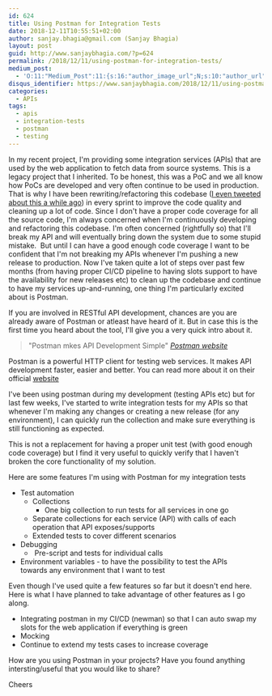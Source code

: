 ```yaml
---
id: 624
title: Using Postman for Integration Tests
date: 2018-12-11T10:55:51+02:00
author: sanjay.bhagia@gmail.com (Sanjay Bhagia)
layout: post
guid: http://www.sanjaybhagia.com/?p=624
permalink: /2018/12/11/using-postman-for-integration-tests/
medium_post:
  - 'O:11:"Medium_Post":11:{s:16:"author_image_url";N;s:10:"author_url";N;s:11:"byline_name";N;s:12:"byline_email";N;s:10:"cross_link";s:2:"no";s:2:"id";N;s:21:"follower_notification";s:3:"yes";s:7:"license";s:19:"all-rights-reserved";s:14:"publication_id";s:2:"-1";s:6:"status";s:5:"draft";s:3:"url";N;}'
disqus_identifier: https://www.sanjaybhagia.com/2018/12/11/using-postman-for-integration-tests/
categories:
  - APIs
tags:
  - apis
  - integration-tests
  - postman
  - testing
---
```

<!-- wp:paragraph {"align":"left"} -->
In my recent project, I'm providing some integration services (APIs) that are used by the web application to fetch data from source systems. This is a legacy project that I inherited. To be honest, this was a PoC and we all know how PoCs are developed and very often continue to be used in production. That is why I have been rewriting/refactoring this codebase ([I even tweeted about this a while ago](https://twitter.com/bhagiasanjay/status/1054740627978641410)) in every sprint to improve the code quality and cleaning up a lot of code. Since I don't have a proper code coverage for all the source code, I'm always concerned when I'm continuously developing and refactoring this codebase. I'm often concerned (rightfully so) that I'll break my API and will eventually bring down the system due to some stupid mistake.  But until I can have a good enough code coverage I want to be confident that I'm not breaking my APIs whenever I'm pushing a new release to production. Now I've taken quite a lot of steps over past few months (from having proper CI/CD pipeline to having slots support to have the availability for new releases etc) to clean up the codebase and continue to have my services up-and-running, one thing I'm particularly excited about is Postman.
<!-- /wp:paragraph -->

<!-- wp:paragraph -->
<p>If you are involved in RESTful API development, chances are you are already aware of Postman or <g class="gr_ gr_5 gr-alert gr_spell gr_inline_cards gr_run_anim ContextualSpelling ins-del multiReplace" id="5" data-gr-id="5">atleast</g> have heard of it. But in case this is the first time you heard about the tool, I'll give you a very quick intro about it.&nbsp;</p>
<!-- /wp:paragraph -->

<!-- wp:pullquote {"align":"center","className":"aligncenter"} -->
> "Postman mkes API Development Simple"
> [*Postman website*]('https://www.getpostman.com')
<!-- <figure class="wp-block-pullquote aligncenter"><blockquote><p>"Postman Makes API Development Simple"</p><cite><a href="https://www.getpostman.com/" target="_blank">Postman website</a></cite></blockquote></figure> -->
<!-- /wp:pullquote -->

<!-- wp:paragraph -->
Postman is a powerful HTTP client for testing web services. It makes API development faster, easier and better. You can read more about it on their official [website](https://www.getpostman.com)
<!-- /wp:paragraph -->

<!-- wp:paragraph -->
<p>I've been using postman during my development (testing APIs etc) but for last few weeks, I've started to write integration tests for my APIs so that whenever I'm making any changes or creating a new release (for any environment), I can quickly run the collection and make sure everything is still functioning as expected.&nbsp;</p>
<!-- /wp:paragraph -->

<!-- wp:paragraph -->
<p>This is not a replacement <g class="gr_ gr_63 gr-alert sel gr_gramm gr_replaced gr_inline_cards gr_disable_anim_appear Grammar multiReplace" id="63" data-gr-id="63">for</g> having a proper unit test (with good enough code coverage) but I find it very useful to quickly verify that I&nbsp;haven't broken the core functionality of my solution.&nbsp;</p>
<!-- /wp:paragraph -->

<!-- wp:paragraph -->
<p>Here are some features I'm using with Postman for my integration tests</p>
<!-- /wp:paragraph -->

<!-- wp:list -->
<ul><li>Test automation<ul><li>Collections<ul><li>One big collection to run tests for all services in one go</li></ul></li><li>Separate collections for each service (API) with calls of each operation that API exposes/supports</li><li>Extended tests to cover different scenarios</li></ul></li><li>Debugging<ul><li>&nbsp;Pre-script and tests for individual calls</li></ul></li><li>Environment variables - to have the possibility to test the APIs towards&nbsp;any environment that I want to test&nbsp;</li></ul>
<!-- /wp:list -->

<!-- wp:paragraph -->
<p>Even though I've used quite a few features so far but it doesn't end here. Here is what I have planned to take advantage of other features as I go along.&nbsp;<br></p>
<!-- /wp:paragraph -->

<!-- wp:list -->
<ul><li>Integrating postman in my CI/CD (<g class="gr_ gr_3 gr-alert gr_spell gr_inline_cards gr_disable_anim_appear ContextualSpelling ins-del multiReplace" id="3" data-gr-id="3">newman</g>) so that I can&nbsp;auto swap&nbsp;my slots for the web application if everything is green</li><li>Mocking</li><li>Continue to extend my tests cases to increase coverage<br></li></ul>
<!-- /wp:list -->

<!-- wp:paragraph -->
<p>How are you using Postman in your projects? Have you found anything intersting/useful that you would like to share?</p>
<!-- /wp:paragraph -->

<!-- wp:paragraph -->
<p>Cheers</p>
<!-- /wp:paragraph -->